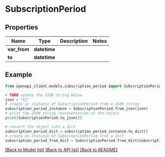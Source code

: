 # SubscriptionPeriod


## Properties

Name | Type | Description | Notes
------------ | ------------- | ------------- | -------------
**var_from** | **datetime** |  | 
**to** | **datetime** |  | 

## Example

```python
from openapi_client.models.subscription_period import SubscriptionPeriod

# TODO update the JSON string below
json = "{}"
# create an instance of SubscriptionPeriod from a JSON string
subscription_period_instance = SubscriptionPeriod.from_json(json)
# print the JSON string representation of the object
print(SubscriptionPeriod.to_json())

# convert the object into a dict
subscription_period_dict = subscription_period_instance.to_dict()
# create an instance of SubscriptionPeriod from a dict
subscription_period_from_dict = SubscriptionPeriod.from_dict(subscription_period_dict)
```
[[Back to Model list]](../README.md#documentation-for-models) [[Back to API list]](../README.md#documentation-for-api-endpoints) [[Back to README]](../README.md)



